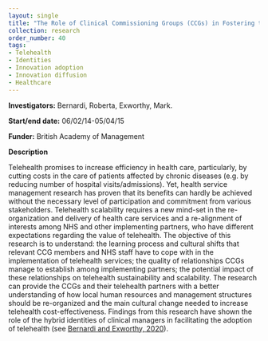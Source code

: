 ```yaml
---
layout: single
title: "The Role of Clinical Commissioning Groups (CCGs) in Fostering the Adoption and Diffusion of Telehealth in the UK"
collection: research
order_number: 40
tags: 
- Telehealth
- Identities
- Innovation adoption
- Innovation diffusion
- Healthcare
---
```

**Investigators:** Bernardi, Roberta, Exworthy, Mark.

**Start/end date:** 06/02/14-05/04/15  

**Funder:** British Academy of Management  

**Description**   

Telehealth promises to increase efficiency in health care, particularly, by cutting costs in the care of patients affected by chronic diseases (e.g. by reducing number of hospital visits/admissions). Yet, health service management research has proven that its benefits can hardly be achieved without the necessary level of participation and commitment from various stakeholders. Telehealth scalability requires a new mind-set in the re-organization and delivery of health care services and a re-alignment of interests among NHS and other implementing partners, who have different expectations regarding the value of telehealth. The objective of this research is to understand: the learning process and cultural shifts that relevant CCG members and NHS staff have to cope with in the implementation of telehealth services; the quality of relationships CCGs manage to establish among implementing partners; the potential impact of these relationships on telehealth sustainability and scalability. The research can provide the CCGs and their telehealth partners with a better understanding of how local human resources and management structures should be re-organized and the main cultural change needed to increase telehealth cost-effectiveness. Findings from this research have shown the role of the hybrid identities of clinical managers in facilitating the adoption of telehealth (see [Bernardi and Exworthy, 2020](/files/PDF/2020-Bernardi-Exworthy-ISJ.pdf)).



